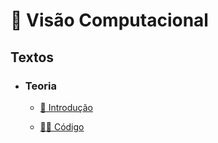 # :camera_flash: Visão Computacional

## Textos

- ### Teoria
  - [📑 Introdução](https://medium.com/turing-talks/introdu%C3%A7%C3%A3o-%C3%A0-vis%C3%A3o-computacional-b13698774adc)

  - [👩‍💻 Código](https://github.com/GrupoTuring/Turing-Talks/tree/cv/Vis%C3%A3o%20Computacional/Introdu%C3%A7%C3%A3o%20a%20CV) 

